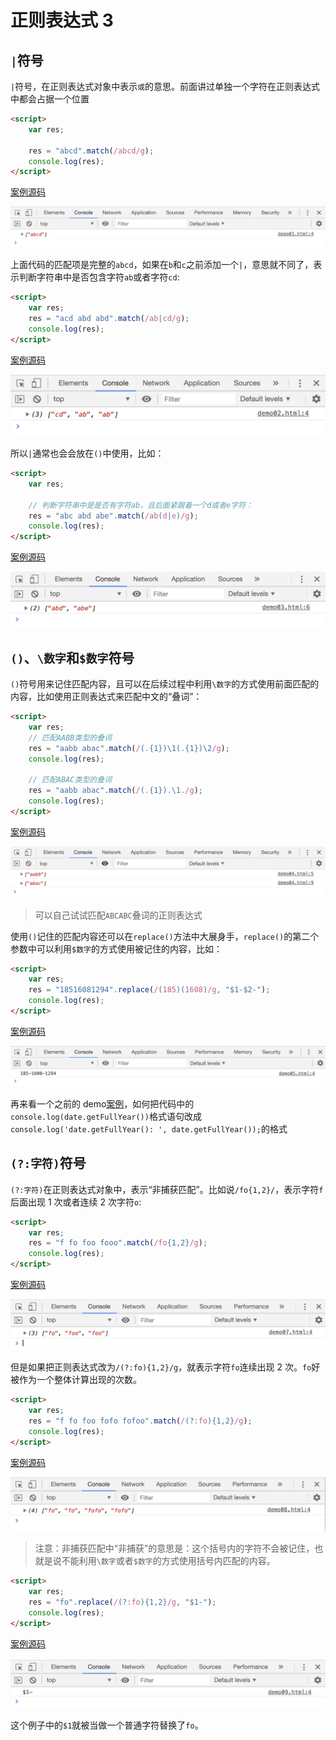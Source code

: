 # 正则表达式 3

## `|`符号

`|`符号，在正则表达式对象中表示`或`的意思。前面讲过单独一个字符在正则表达式中都会占据一个位置

```html
<script>
    var res;

    res = "abcd".match(/abcd/g);
    console.log(res);
</script>
```

[案例源码](./demo/demo01.html)

![](./images/01.png)

上面代码的匹配项是完整的`abcd`，如果在`b`和`c`之前添加一个`|`，意思就不同了，表示判断字符串中是否包含字符`ab`或者字符`cd`:

```html
<script>
    var res;
    res = "acd abd abd".match(/ab|cd/g);
    console.log(res);
</script>
```

[案例源码](./demo/demo02.html)

![](./images/02.png)

所以`|`通常也会会放在`()`中使用，比如：

```html
<script>
    var res;

    // 判断字符串中是是否有字符ab，且后面紧跟着一个d或者e字符：
    res = "abc abd abe".match(/ab(d|e)/g);
    console.log(res);
</script>
```

[案例源码](./demo/demo03.html)

![](./images/03.png)

## `()`、`\数字`和`$数字`符号

`()`符号用来记住匹配内容，且可以在后续过程中利用`\数字`的方式使用前面匹配的内容，比如使用正则表达式来匹配中文的“叠词”：

```html
<script>
    var res;
    // 匹配AABB类型的叠词
    res = "aabb abac".match(/(.{1})\1(.{1})\2/g);
    console.log(res);

    // 匹配ABAC类型的叠词
    res = "aabb abac".match(/(.{1}).\1./g);
    console.log(res);
</script>
```

[案例源码](./demo/demo04.html)

![](./images/04.png)

> 可以自己试试匹配`ABCABC`叠词的正则表达式

使用`()`记住的匹配内容还可以在`replace()`方法中大展身手，`replace()`的第二个参数中可以利用`$数字`的方式使用被记住的内容，比如：

```html
<script>
    var res;
    res = "18516081294".replace(/(185)(1608)/g, "$1-$2-");
    console.log(res);
</script>
```

[案例源码](./demo/demo05.html)

![](./images/05.png)

再来看一个之前的 demo[案例](./demo/demo06.html)，如何把代码中的`console.log(date.getFullYear())`格式语句改成`console.log('date.getFullYear(): ', date.getFullYear());`的格式

## `(?:字符)`符号

`(?:字符)`在正则表达式对象中，表示“非捕获匹配”。比如说`/fo{1,2}/`，表示字符`f`后面出现 1 次或者连续 2 次字符`o`:

```html
<script>
    var res;
    res = "f fo foo fooo".match(/fo{1,2}/g);
    console.log(res);
</script>
```

[案例源码](./demo/demo07.html)

![](./images/07.png)

但是如果把正则表达式改为`/(?:fo){1,2}/g`，就表示字符`fo`连续出现 2 次。`fo`好被作为一个整体计算出现的次数。

```html
<script>
    var res;
    res = "f fo foo fofo fofoo".match(/(?:fo){1,2}/g);
    console.log(res);
</script>
```

[案例源码](./demo/demo08.html)

![](./images/08.png)

> 注意：非捕获匹配中“非捕获”的意思是：这个括号内的字符不会被记住，也就是说不能利用`\数字`或者`$数字`的方式使用括号内匹配的内容。

```html
<script>
    var res;
    res = "fo".replace(/(?:fo){1,2}/g, "$1-");
    console.log(res);
</script>
```

[案例源码](./demo/demo09.html)

![](./images/09.png)

这个例子中的`$1`就被当做一个普通字符替换了`fo`。
